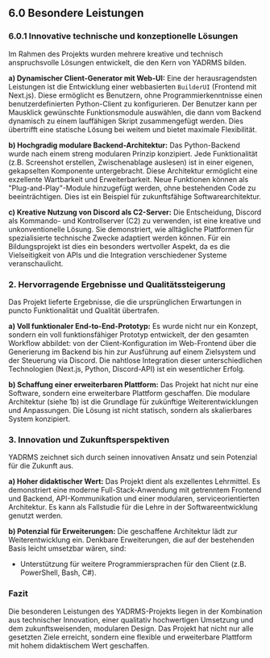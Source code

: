 ## 6.0 Besondere Leistungen

### 6.0.1 Innovative technische und konzeptionelle Lösungen

Im Rahmen des Projekts wurden mehrere kreative und technisch anspruchsvolle Lösungen entwickelt, die den Kern von YADRMS bilden.

**a) Dynamischer Client-Generator mit Web-UI:**
Eine der herausragendsten Leistungen ist die Entwicklung einer webbasierten `BuilderUI` (Frontend mit Next.js). Diese ermöglicht es Benutzern, ohne Programmierkenntnisse einen benutzerdefinierten Python-Client zu konfigurieren. Der Benutzer kann per Mausklick gewünschte Funktionsmodule auswählen, die dann vom Backend dynamisch zu einem lauffähigen Skript zusammengefügt werden. Dies übertrifft eine statische Lösung bei weitem und bietet maximale Flexibilität.

**b) Hochgradig modulare Backend-Architektur:**
Das Python-Backend wurde nach einem streng modularen Prinzip konzipiert. Jede Funktionalität (z.B. Screenshot erstellen, Zwischenablage auslesen) ist in einer eigenen, gekapselten Komponente untergebracht. Diese Architektur ermöglicht eine exzellente Wartbarkeit und Erweiterbarkeit. Neue Funktionen können als "Plug-and-Play"-Module hinzugefügt werden, ohne bestehenden Code zu beeinträchtigen. Dies ist ein Beispiel für zukunftsfähige Softwarearchitektur.

**c) Kreative Nutzung von Discord als C2-Server:**
Die Entscheidung, Discord als Kommando- und Kontrollserver (C2) zu verwenden, ist eine kreative und unkonventionelle Lösung. Sie demonstriert, wie alltägliche Plattformen für spezialisierte technische Zwecke adaptiert werden können. Für ein Bildungsprojekt ist dies ein besonders wertvoller Aspekt, da es die Vielseitigkeit von APIs und die Integration verschiedener Systeme veranschaulicht.

### 2. Hervorragende Ergebnisse und Qualitätssteigerung

Das Projekt lieferte Ergebnisse, die die ursprünglichen Erwartungen in puncto Funktionalität und Qualität übertrafen.

**a) Voll funktionaler End-to-End-Prototyp:**
Es wurde nicht nur ein Konzept, sondern ein voll funktionsfähiger Prototyp entwickelt, der den gesamten Workflow abbildet: von der Client-Konfiguration im Web-Frontend über die Generierung im Backend bis hin zur Ausführung auf einem Zielsystem und der Steuerung via Discord. Die nahtlose Integration dieser unterschiedlichen Technologien (Next.js, Python, Discord-API) ist ein wesentlicher Erfolg.

**b) Schaffung einer erweiterbaren Plattform:**
Das Projekt hat nicht nur eine Software, sondern eine erweiterbare Plattform geschaffen. Die modulare Architektur (siehe 1b) ist die Grundlage für zukünftige Weiterentwicklungen und Anpassungen. Die Lösung ist nicht statisch, sondern als skalierbares System konzipiert.


### 3. Innovation und Zukunftsperspektiven

YADRMS zeichnet sich durch seinen innovativen Ansatz und sein Potenzial für die Zukunft aus.

**a) Hoher didaktischer Wert:**
Das Projekt dient als exzellentes Lehrmittel. Es demonstriert eine moderne Full-Stack-Anwendung mit getrenntem Frontend und Backend, API-Kommunikation und einer modularen, serviceorientierten Architektur. Es kann als Fallstudie für die Lehre in der Softwareentwicklung genutzt werden.

**b) Potenzial für Erweiterungen:**
Die geschaffene Architektur lädt zur Weiterentwicklung ein. Denkbare Erweiterungen, die auf der bestehenden Basis leicht umsetzbar wären, sind:

- Unterstützung für weitere Programmiersprachen für den Client (z.B. PowerShell, Bash, C#).

### Fazit

Die besonderen Leistungen des YADRMS-Projekts liegen in der Kombination aus technischer Innovation, einer qualitativ hochwertigen Umsetzung und dem zukunftsweisenden, modularen Design. Das Projekt hat nicht nur alle gesetzten Ziele erreicht, sondern eine flexible und erweiterbare Plattform mit hohem didaktischem Wert geschaffen.
